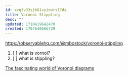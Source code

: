 ```yaml
---
id: xvq3v33sjb61vyiovrsl7da
title: Voronoi Stippling
desc: ""
updated: 1710419642470
created: 1707640666729
---
```


https://observablehq.com/@mbostock/voronoi-stippling

1. [ ] what is vornoi?
2. [ ] what is stippling?

[The fascinating world of Voronoi diagrams](https://towardsdatascience.com/the-fascinating-world-of-voronoi-diagrams-da8fc700fa1b)
